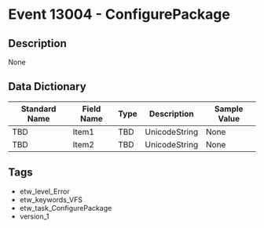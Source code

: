 # Event 13004 - ConfigurePackage

## Description
None

## Data Dictionary
|Standard Name|Field Name|Type|Description|Sample Value|
|---|---|---|---|---|
|TBD|Item1|TBD|UnicodeString|None|None|
|TBD|Item2|TBD|UnicodeString|None|None|

## Tags
* etw_level_Error
* etw_keywords_VFS
* etw_task_ConfigurePackage
* version_1